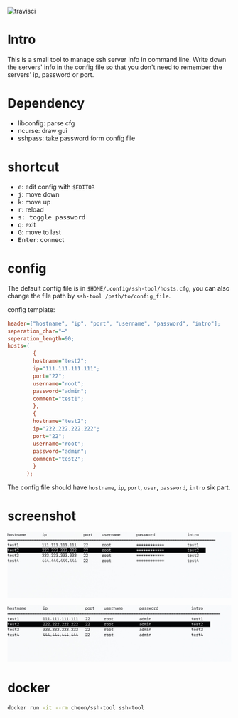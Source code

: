 ![travisci](https://www.travis-ci.org/number317/ssh-tool.svg?branch=master)

# Intro

This is a small tool to manage ssh server info in command line. Write down the servers' info in the config file so that you don't need to remember the servers' ip, password or port.

# Dependency

* libconfig: parse cfg
* ncurse: draw gui
* sshpass: take password form config file

# shortcut

* <kbd>e</kbd>: edit config with `$EDITOR`
* <kbd>j</kbd>: move down
* <kbd>k</kbd>: move up
* <kbd>r</kbd>: reload
* <kbd>s</kdb>: toggle password
* <kbd>q</kbd>: exit
* <kbd>G</kbd>: move to last
* <kbd>Enter</kbd>: connect

# config

The default config file is in `$HOME/.config/ssh-tool/hosts.cfg`, you can also change the file path by `ssh-tool /path/to/config_file`.

config template:

```cfg
header=["hostname", "ip", "port", "username", "password", "intro"];
seperation_char="━"
seperation_length=90;
hosts=(
        {
        hostname="test2";
        ip="111.111.111.111";
        port="22";
        username="root";
        password="admin";
        comment="test1";
        },
        {
        hostname="test2";
        ip="222.222.222.222";
        port="22";
        username="root";
        password="admin";
        comment="test2";
        }
      );
```

The config file should have `hostname`, `ip`, `port`, `user`, `password`, `intro` six part.

# screenshot

![hide](./img/hide.jpg)

![show](./img/show.jpg)

# docker

```bash
docker run -it --rm cheon/ssh-tool ssh-tool
```
